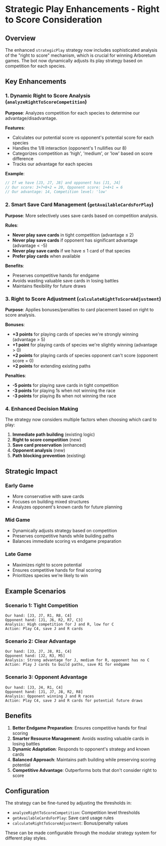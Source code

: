 # Strategic Play Enhancements - Right to Score Consideration

## Overview

The enhanced `strategicPlay` strategy now includes sophisticated analysis of the "right to score" mechanism, which is crucial for winning Arboretum games. The bot now dynamically adjusts its play strategy based on competition for each species.

## Key Enhancements

### 1. **Dynamic Right to Score Analysis** (`analyzeRightToScoreCompetition`)

**Purpose**: Analyzes competition for each species to determine our advantage/disadvantage.

**Features**:
- Calculates our potential score vs opponent's potential score for each species
- Handles the 1/8 interaction (opponent's 1 nullifies our 8)
- Categorizes competition as 'high', 'medium', or 'low' based on score difference
- Tracks our advantage for each species

**Example**:
```typescript
// If we have [J3, J7, J8] and opponent has [J1, J4]
// Our score: 3+7+8+2 = 20, Opponent score: 1+4+1 = 6
// Our advantage: 14, Competition level: 'low'
```

### 2. **Smart Save Card Management** (`getAvailableCardsForPlay`)

**Purpose**: More selectively uses save cards based on competition analysis.

**Rules**:
- **Never play save cards** in tight competition (advantage ≤ 2)
- **Never play save cards** if opponent has significant advantage (advantage < -5)
- **Never play save cards** if we have ≤ 1 card of that species
- **Prefer play cards** when available

**Benefits**:
- Preserves competitive hands for endgame
- Avoids wasting valuable save cards in losing battles
- Maintains flexibility for future draws

### 3. **Right to Score Adjustment** (`calculateRightToScoreAdjustment`)

**Purpose**: Applies bonuses/penalties to card placement based on right to score analysis.

**Bonuses**:
- **+3 points** for playing cards of species we're strongly winning (advantage > 5)
- **+1 point** for playing cards of species we're slightly winning (advantage > 0)
- **+2 points** for playing cards of species opponent can't score (opponent score = 0)
- **+2 points** for extending existing paths

**Penalties**:
- **-5 points** for playing save cards in tight competition
- **-3 points** for playing 1s when not winning the race
- **-3 points** for playing 8s when not winning the race

### 4. **Enhanced Decision Making**

The strategy now considers multiple factors when choosing which card to play:

1. **Immediate path building** (existing logic)
2. **Right to score competition** (new)
3. **Save card preservation** (enhanced)
4. **Opponent analysis** (new)
5. **Path blocking prevention** (existing)

## Strategic Impact

### Early Game
- More conservative with save cards
- Focuses on building mixed structures
- Analyzes opponent's known cards for future planning

### Mid Game
- Dynamically adjusts strategy based on competition
- Preserves competitive hands while building paths
- Balances immediate scoring vs endgame preparation

### Late Game
- Maximizes right to score potential
- Ensures competitive hands for final scoring
- Prioritizes species we're likely to win

## Example Scenarios

### Scenario 1: Tight Competition
```
Our hand: [J3, J7, R1, R8, C4]
Opponent hand: [J1, J6, R2, R7, C3]
Analysis: High competition for J and R, low for C
Action: Play C4, save J and R cards
```

### Scenario 2: Clear Advantage
```
Our hand: [J3, J7, J8, R1, C4]
Opponent hand: [J2, R3, M5]
Analysis: Strong advantage for J, medium for R, opponent has no C
Action: Play J cards to build paths, save R1 for endgame
```

### Scenario 3: Opponent Advantage
```
Our hand: [J3, J4, R1, C4]
Opponent hand: [J1, J7, J8, R2, R8]
Analysis: Opponent winning J and R races
Action: Play C4, save J and R cards for potential future draws
```

## Benefits

1. **Better Endgame Preparation**: Ensures competitive hands for final scoring
2. **Smarter Resource Management**: Avoids wasting valuable cards in losing battles
3. **Dynamic Adaptation**: Responds to opponent's strategy and known cards
4. **Balanced Approach**: Maintains path building while preserving scoring potential
5. **Competitive Advantage**: Outperforms bots that don't consider right to score

## Configuration

The strategy can be fine-tuned by adjusting the thresholds in:
- `analyzeRightToScoreCompetition`: Competition level thresholds
- `getAvailableCardsForPlay`: Save card usage rules
- `calculateRightToScoreAdjustment`: Bonus/penalty values

These can be made configurable through the modular strategy system for different play styles. 